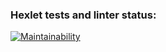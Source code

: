 ### Hexlet tests and linter status:
[![Maintainability](https://api.codeclimate.com/v1/badges/dfc50c2d88cd46d069c1/maintainability)](https://codeclimate.com/github/zergqw/frontend-project-44)
